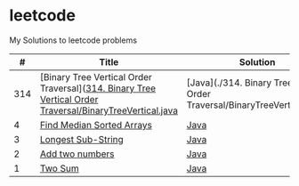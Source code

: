 # leetcode
My Solutions to leetcode problems

|#|Title|Solution|Difficulty|
|---|-----|--------|----------|
|314|[Binary Tree Vertical Order Traversal]([314. Binary Tree Vertical Order Traversal/BinaryTreeVertical.java](https://leetcode.com/problems/binary-tree-vertical-order-traversal/)|[Java](./314. Binary Tree Vertical Order Traversal/BinaryTreeVertical.java)|Medium|
|4|[Find Median Sorted Arrays](https://leetcode.com/problems/median-of-two-sorted-arrays/)|[Java](./Array/FindMedianSortedArrays.java)|Hard|
|3|[Longest Sub-String](https://leetcode.com/problems/longest-substring-without-repeating-characters/)|[Java](./String/LongestSubString.java)|Medium|
|2|[Add two numbers](https://leetcode.com/problems/add-two-numbers/)|[Java](./LinkedList/AddTwoNumbers.java)|Medium|
|1|[Two Sum](https://leetcode.com/problems/two-sum/)|[Java](./Array/TwoSum.java)|Easy|

